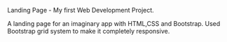 Landing Page - My first Web Development Project.


A landing page for an imaginary app with HTML,CSS and Bootstrap. Used Bootstrap grid system to make it completely responsive.
